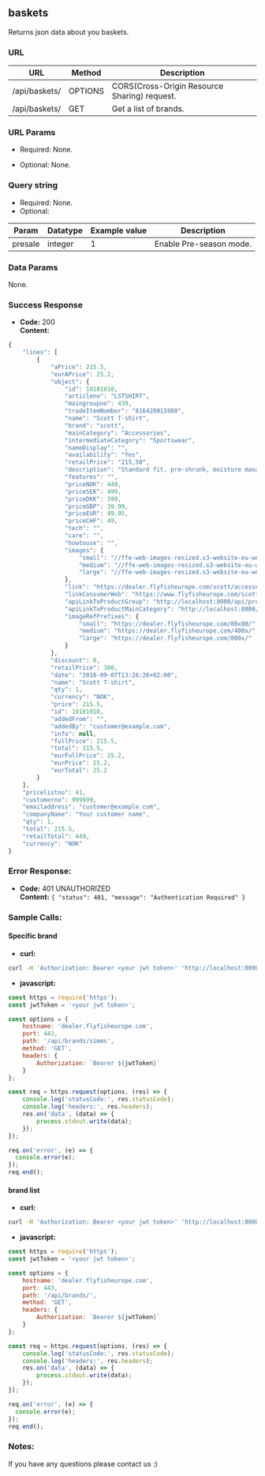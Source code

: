 ## baskets

Returns json data about you baskets.

### URL

| URL                         | Method  | Description
|-----------------------------|---------|----------------------------
| /api/baskets/               | OPTIONS | CORS(Cross-Origin Resource Sharing) request.
| /api/baskets/               | GET     | Get a list of brands.


### URL Params

- Required:
    None.

- Optional:
    None.


### Query string

- Required:
    None.
- Optional:

| Param     | Datatype     | Example value | Description
|-----------|--------------|---------------|---------------------------------------
| presale   | integer      | 1             | Enable Pre-season mode.


### Data Params

None.


### Success Response

  * __Code:__ 200   
    __Content:__
```javascript
{
    "lines": [
        {
            "aPrice": 215.5,
            "eurAPrice": 25.2,
            "object": {
                "id": 10101010,
                "articleno": "LSTSHIRT",
                "maingroupno": 439,
                "tradeItemNumber": "816428015980",
                "name": "Scott T-shirt",
                "brand": "scott",
                "mainCategory": "Accessories",
                "intermediateCategory": "Sportswear",
                "nameDisplay": "",
                "availability": "Yes",
                "retailPrice": "215,50",
                "description": "Standard fit, pre-shrunk, moisture management, antimicrobial and UPF 30+. \r\nSilver Longsleeve with Scott Oval on front and back.\r\n\r\nAvailable in size S, M, L, XL, XXL",
                "features": "",
                "priceNOK": 449,
                "priceSEK": 499,
                "priceDKK": 399,
                "priceGBP": 39.99,
                "priceEUR": 49.95,
                "priceCHF": 49,
                "tech": "",
                "care": "",
                "howtouse": "",
                "images": {
                    "small": "//ffe-web-images-resized.s3-website-eu-west-1.amazonaws.com/80x80/product_1_30050.jpg",
                    "medium": "//ffe-web-images-resized.s3-website-eu-west-1.amazonaws.com/400x/product_1_30050.jpg",
                    "large": "//ffe-web-images-resized.s3-website-eu-west-1.amazonaws.com/800x/product_1_30050.jpg"
                },
                "link": "https://dealer.flyfisheurope.com/scott/accessories/sportswear/product/LS18SILVERMD",
                "linkConsumerWeb": "https://www.flyfisheurope.com/scott/accessories/sportswear/product/LS18SILVERMD",
                "apiLinkToProductGroup": "http://localhost:8000/api/products/?nameDisplay=&unique=true",
                "apiLinkToProductMainCategory": "http://localhost:8000/api/products/?mainCat=439&unique=true",
                "imageRefPrefixes": {
                    "small": "https://dealer.flyfisheurope.com/80x80/",
                    "medium": "https://dealer.flyfisheurope.com/400x/",
                    "large": "https://dealer.flyfisheurope.com/800x/"
                }
            },
            "discount": 0,
            "retailPrice": 300,
            "date": "2018-09-07T13:26:26+02:00",
            "name": "Scott T-shirt",
            "qty": 1,
            "currency": "NOK",
            "price": 215.5,
            "id": 10101010,
            "addedFrom": "",
            "addedBy": "customer@example.com",
            "info": null,
            "fullPrice": 215.5,
            "total": 215.5,
            "eurFullPrice": 25.2,
            "eurPrice": 25.2,
            "eurTotal": 25.2
        }
    ],
    "pricelistno": 41,
    "customerno": 999999,
    "emailaddress": "customer@example.com",
    "companyName": "Your customer name",
    "qty": 1,
    "total": 215.5,
    "retailTotal": 449,
    "currency": "NOK"
}
```
### Error Response:

  * **Code:** 401 UNAUTHORIZED   
    **Content:** `{ "status": 401, "message": "Authentication Required" }`


### Sample Calls:

#### Specific brand

* __curl:__
```bash
curl -H 'Authorization: Bearer <your jwt token>' 'http://localhost:8000/api/brands/simms'
```

* __javascript:__

```javascript
const https = require('https');
const jwtToken = '<your jwt token>';

const options = {
    hostname: 'dealer.flyfisheurope.com',
    port: 443,
    path: '/api/brands/simms',
    method: 'GET',
    headers: {
        Authorization: `Bearer ${jwtToken}`
    }
};

const req = https.request(options, (res) => {
    console.log('statusCode:', res.statusCode);
    console.log('headers:', res.headers);
    res.on('data', (data) => {
        process.stdout.write(data);
    });
});

req.on('error', (e) => {
  console.error(e);
});
req.end();
```

#### brand list

  * __curl:__
```bash
curl -H 'Authorization: Bearer <your jwt token>' 'http://localhost:8000/api/brands/'
```

* __javascript:__

```javascript
const https = require('https');
const jwtToken = '<your jwt token>';

const options = {
    hostname: 'dealer.flyfisheurope.com',
    port: 443,
    path: '/api/brands/',
    method: 'GET',
    headers: {
        Authorization: `Bearer ${jwtToken}`
    }
};

const req = https.request(options, (res) => {
    console.log('statusCode:', res.statusCode);
    console.log('headers:', res.headers);
    res.on('data', (data) => {
        process.stdout.write(data);
    });
});

req.on('error', (e) => {
  console.error(e);
});
req.end();
```


### Notes:

If you have any questions please contact us :)
